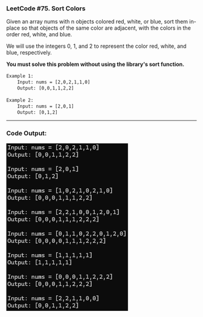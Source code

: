 ### LeetCode #75. Sort Colors
Given an array nums with n objects colored red, white, or blue, 
sort them in-place so that objects of the same color are adjacent, with the colors in the order red, white, and blue.

We will use the integers 0, 1, and 2 to represent the color red, white, and blue, respectively.

**You must solve this problem without using the library's sort function.**

    Example 1:
        Input: nums = [2,0,2,1,1,0]
        Output: [0,0,1,1,2,2]

    Example 2:
        Input: nums = [2,0,1]
        Output: [0,1,2] 
---
### Code Output:
![Code Output](Output.png)
